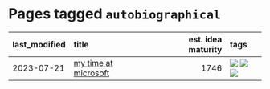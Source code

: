 # Pages tagged `autobiographical`

|last_modified|title|est. idea maturity|tags
|:---|:---|---:|:---|
|2023-07-21|[my time at microsoft](../my_time_at_microsoft.md)|1746|[![](https://img.shields.io/badge/tag-amazon-49fd1a)](../tags/amazon.md) [![](https://img.shields.io/badge/tag-autobiographical-6edb5)](../tags/autobiographical.md) [![](https://img.shields.io/badge/tag-microsoft-f1c85)](../tags/microsoft.md)|